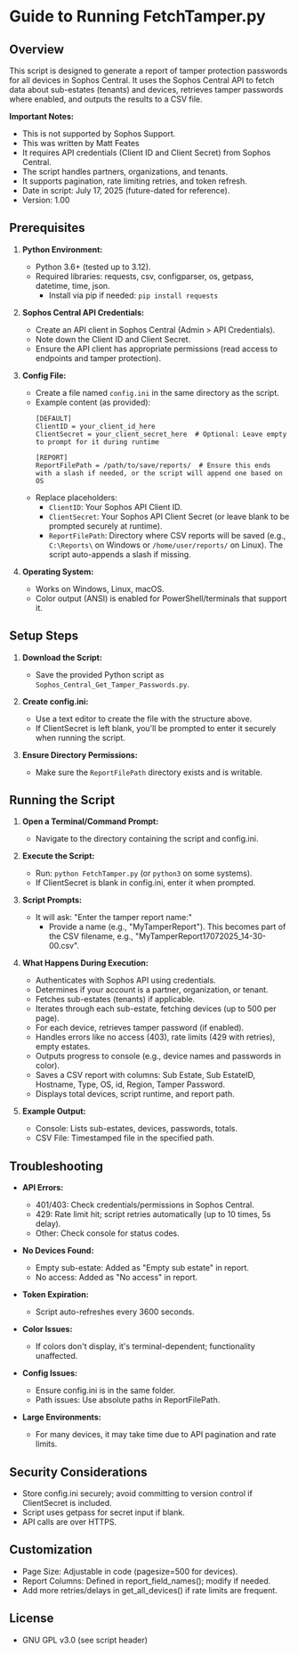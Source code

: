 # Guide to Running FetchTamper.py

## Overview
This script is designed to generate a report of tamper protection passwords for all devices in Sophos Central. It uses the Sophos Central API to fetch data about sub-estates (tenants) and devices, retrieves tamper passwords where enabled, and outputs the results to a CSV file.

**Important Notes:**
- This is not supported by Sophos Support.
- This was written by Matt Feates
- It requires API credentials (Client ID and Client Secret) from Sophos Central.
- The script handles partners, organizations, and tenants.
- It supports pagination, rate limiting retries, and token refresh.
- Date in script: July 17, 2025 (future-dated for reference).
- Version: 1.00

## Prerequisites
1. **Python Environment:**
   - Python 3.6+ (tested up to 3.12).
   - Required libraries: requests, csv, configparser, os, getpass, datetime, time, json.
     - Install via pip if needed: `pip install requests`

2. **Sophos Central API Credentials:**
   - Create an API client in Sophos Central (Admin > API Credentials).
   - Note down the Client ID and Client Secret.
   - Ensure the API client has appropriate permissions (read access to endpoints and tamper protection).

3. **Config File:**
   - Create a file named `config.ini` in the same directory as the script.
   - Example content (as provided):
     ```
     [DEFAULT]
     ClientID = your_client_id_here
     ClientSecret = your_client_secret_here  # Optional: Leave empty to prompt for it during runtime

     [REPORT]
     ReportFilePath = /path/to/save/reports/  # Ensure this ends with a slash if needed, or the script will append one based on OS
     ```
   - Replace placeholders:
     - `ClientID`: Your Sophos API Client ID.
     - `ClientSecret`: Your Sophos API Client Secret (or leave blank to be prompted securely at runtime).
     - `ReportFilePath`: Directory where CSV reports will be saved (e.g., `C:\Reports\` on Windows or `/home/user/reports/` on Linux). The script auto-appends a slash if missing.

4. **Operating System:**
   - Works on Windows, Linux, macOS.
   - Color output (ANSI) is enabled for PowerShell/terminals that support it.

## Setup Steps
1. **Download the Script:**
   - Save the provided Python script as `Sophos_Central_Get_Tamper_Passwords.py`.

2. **Create config.ini:**
   - Use a text editor to create the file with the structure above.
   - If ClientSecret is left blank, you'll be prompted to enter it securely when running the script.

3. **Ensure Directory Permissions:**
   - Make sure the `ReportFilePath` directory exists and is writable.

## Running the Script
1. **Open a Terminal/Command Prompt:**
   - Navigate to the directory containing the script and config.ini.

2. **Execute the Script:**
   - Run: `python FetchTamper.py` (or `python3` on some systems).
   - If ClientSecret is blank in config.ini, enter it when prompted.

3. **Script Prompts:**
   - It will ask: "Enter the tamper report name:" 
     - Provide a name (e.g., "MyTamperReport"). This becomes part of the CSV filename, e.g., "MyTamperReport17072025_14-30-00.csv".

4. **What Happens During Execution:**
   - Authenticates with Sophos API using credentials.
   - Determines if your account is a partner, organization, or tenant.
   - Fetches sub-estates (tenants) if applicable.
   - Iterates through each sub-estate, fetching devices (up to 500 per page).
   - For each device, retrieves tamper password (if enabled).
   - Handles errors like no access (403), rate limits (429 with retries), empty estates.
   - Outputs progress to console (e.g., device names and passwords in color).
   - Saves a CSV report with columns: Sub Estate, Sub EstateID, Hostname, Type, OS, id, Region, Tamper Password.
   - Displays total devices, script runtime, and report path.

5. **Example Output:**
   - Console: Lists sub-estates, devices, passwords, totals.
   - CSV File: Timestamped file in the specified path.

## Troubleshooting
- **API Errors:**
  - 401/403: Check credentials/permissions in Sophos Central.
  - 429: Rate limit hit; script retries automatically (up to 10 times, 5s delay).
  - Other: Check console for status codes.

- **No Devices Found:**
  - Empty sub-estate: Added as "Empty sub estate" in report.
  - No access: Added as "No access" in report.

- **Token Expiration:**
  - Script auto-refreshes every 3600 seconds.

- **Color Issues:**
  - If colors don't display, it's terminal-dependent; functionality unaffected.

- **Config Issues:**
  - Ensure config.ini is in the same folder.
  - Path issues: Use absolute paths in ReportFilePath.

- **Large Environments:**
  - For many devices, it may take time due to API pagination and rate limits.

## Security Considerations
- Store config.ini securely; avoid committing to version control if ClientSecret is included.
- Script uses getpass for secret input if blank.
- API calls are over HTTPS.

## Customization
- Page Size: Adjustable in code (pagesize=500 for devices).
- Report Columns: Defined in report_field_names(); modify if needed.
- Add more retries/delays in get_all_devices() if rate limits are frequent.

## License
- GNU GPL v3.0 (see script header)
